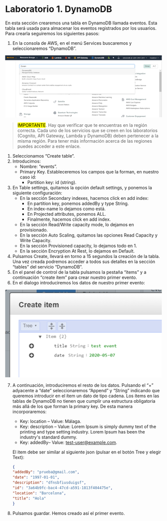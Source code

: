 # Laboratorio 1. DynamoDB

En esta sección crearemos una tabla en DynamoDB llamada eventos. Esta tabla será usada para almacenar los eventos registrados por los usuarios. Para crearla seguiremos los siguientes pasos:

1. En la consola de AWS, en el menú Services buscaremos y seleccionaremos “DynamoDB”.

<p align="center">
    <img src="resources/Picture1.png"/>
</p>

> <mark>IMPORTANTE</mark>. Hay que verificar que te encuentras en la región correcta. Cada uno de los servicios que se creen en los laboratorios (Cognito, API Gateway, Lambda y DynamoDB) deben pertenecer a la misma región. Para tener más información acerca de las regiones puedes acceder a este enlace.

1. Seleccionamos “Create table”.
2. Introducimos:
   * Nombre: “events”.
   * Primary Key. Estableceremos los campos que la forman, en nuestro caso id:
     * Partition key: id (string).
  3. En Table settings, quitamos la opción default settings, y ponemos la siguiente configuración:
      * En la sección Secondary indexes, hacemos click en add index:
        * En partition key, ponemos addedBy y type String.
        *  En index-name lo dejamos como está.
        *  En Projected attributes, ponemos ALL.
        *  Finalmente, hacemos click en add index.
     *  En la sección Read/Write capacity mode, lo dejamos en provisionado.
     *  En la sección Auto Scaling, quitamos las opciones Read Capacity y Write Capacity.
     *  En la sección Provisioned capacity, lo dejamos todo en 1.
     *  En la sección Encryption At Rest, lo dejamos en Default.
4. Pulsamos Create, llevará en torno a 15 segundos la creación de la tabla. Una vez creada podremos acceder a todos sus detalles en la sección “tables” del servicio “DynamoDB”.
5. En el panel de control de la tabla pulsamos la pestaña “ítems” y a continuación “create ítem” para crear nuestro primer evento.
6. En el dialogo introduciremos los datos de nuestro primer evento:

<p align="center">
    <img src="resources/Picture2.png"/>
</p>

7. A continuación, introduciremos el resto de los datos. Pulsando el “+” adyacente a “date” seleccionaremos “Append” y “String” indicando que queremos introducir en el ítem un dato de tipo cadena. Los ítems en las tablas de DynamoDB no tienen que cumplir una estructura obligatoria más allá de los que forman la primary key. De esta manera incorporaremos:
   * Key: location – Value: Málaga.
   * Key: description – Value: Lorem Ipsum is simply dummy text of the printing and type setting industry. Lorem Ipsum has been the industry's standard dummy.
   * Key: addedBy– Value: test-user@example.com.
  
   El item debe ser similar al siguiente json (pulsar en el botón Tree y elegir Text):

      ```json
      {
      "addedBy": "prueba@gmail.com",
      "date": "1997-01-01",
      "description": "dfnsbfiusduigsf",
      "id": "3a64b9fc-bac4-47cd-a591-1813f404475e",
      "location": "Barcelona",
      "title": "Hola"
      }
      ```

8. Pulsamos guardar. Hemos creado así el primer evento.
